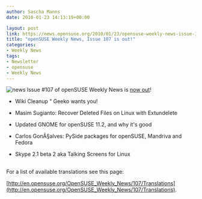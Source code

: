 ```yaml
---
author: Sascha Manns
date: 2010-01-23 14:13:19+00:00

layout: post
link: https://news.opensuse.org/2010/01/23/opensuse-weekly-news-issue-107-is-out/
title: "openSUSE Weekly News, Issue 107 is out!"
categories:
- Weekly News
tags:
- Newsletter
- opensuse
- Weekly News
---
```

![news](http://static.opensuse.org/images/knewsticker.png) Issue #107 of openSUSE Weekly News is [now out](http://en.opensuse.org/OpenSUSE_Weekly_News/107)!



	
  * Wiki Cleanup “ Geeko wants you!

	
  * Masim Sugianto: Recover Deleted Files  on Linux with Extundelete

	
  * Updated GNOME for openSUSE 11.2, and  why it's good

	
  * Carlos GonÃ§alves: PySide packages for  openSUSE, Mandriva and Fedora

	
  * Skype 2.1 beta 2 aka Talking Screens  for Linux





## 






For a list of available translations see this page:

[http://en.opensuse.org/OpenSUSE_Weekly_News/107/Translations](http://en.opensuse.org/OpenSUSE_Weekly_News/107/Translations).		
